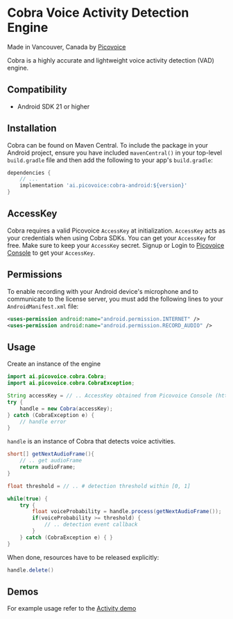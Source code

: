# Cobra Voice Activity Detection Engine

Made in Vancouver, Canada by [Picovoice](https://picovoice.ai)

Cobra is a highly accurate and lightweight voice activity detection (VAD) engine.

## Compatibility

- Android SDK 21 or higher

## Installation

Cobra can be found on Maven Central. To include the package in your Android project, ensure you have included `mavenCentral()`
in your top-level `build.gradle` file and then add the following to your app's `build.gradle`:

```groovy
dependencies {
    // ...
    implementation 'ai.picovoice:cobra-android:${version}'
}
```

## AccessKey

Cobra requires a valid Picovoice `AccessKey` at initialization. `AccessKey` acts as your credentials when using Cobra SDKs.
You can get your `AccessKey` for free. Make sure to keep your `AccessKey` secret. 
Signup or Login to [Picovoice Console](https://console.picovoice.ai/) to get your `AccessKey`.

## Permissions

To enable recording with your Android device's microphone and to communicate to the license server,
you must add the following lines to your `AndroidManifest.xml` file:
```xml
<uses-permission android:name="android.permission.INTERNET" />
<uses-permission android:name="android.permission.RECORD_AUDIO" />
```
## Usage

Create an instance of the engine

```java
import ai.picovoice.cobra.Cobra;
import ai.picovoice.cobra.CobraException;

String accessKey = // .. AccessKey obtained from Picovoice Console (https://picovoice.ai/console/)
try {
    handle = new Cobra(accessKey);
} catch (CobraException e) {
    // handle error
}
```

`handle` is an instance of Cobra that detects voice activities.

```java
short[] getNextAudioFrame(){
    // .. get audioFrame
    return audioFrame;
}

float threshold = // .. # detection threshold within [0, 1]

while(true) {
    try {
        float voiceProbability = handle.process(getNextAudioFrame());
        if(voiceProbability >= threshold) {
            // .. detection event callback
        }
    } catch (CobraException e) { }
}
```

When done, resources have to be released explicitly:

```java
handle.delete()
```

## Demos

For example usage refer to the [Activity demo](/demo/android/Activity)
